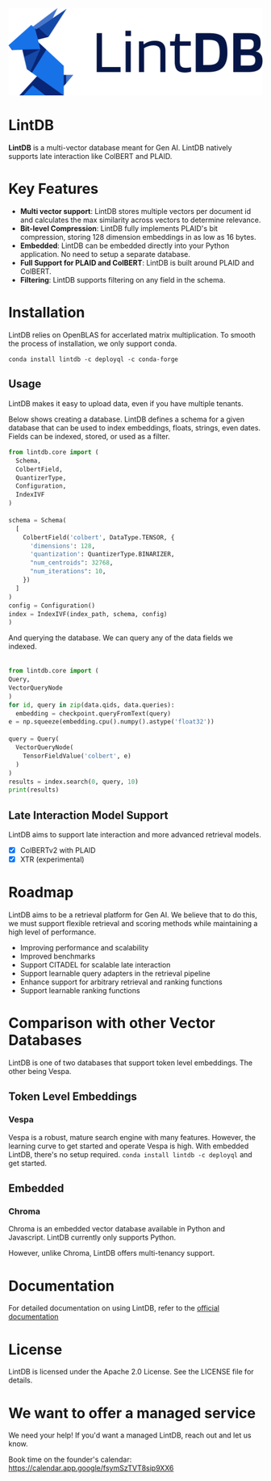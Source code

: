 ![icon](icon.svg)

LintDB
=========

**LintDB** is a multi-vector database meant for Gen AI. LintDB natively supports late interaction like ColBERT and PLAID.

# Key Features
- **Multi vector support**: LintDB stores multiple vectors per document id and calculates the max similarity across vectors to determine relevance. 
- **Bit-level Compression**: LintDB fully implements PLAID's bit compression, storing 128 dimension embeddings in as low as 16 bytes.  
- **Embedded**: LintDB can be embedded directly into your Python application. No need to setup a separate database.  
- **Full Support for PLAID and ColBERT**: LintDB is built around PLAID and ColBERT.
- **Filtering**: LintDB supports filtering on any field in the schema.

# Installation
LintDB relies on OpenBLAS for accerlated matrix multiplication. To smooth the process of installation, we only support conda.

```
conda install lintdb -c deployql -c conda-forge
```

## Usage
LintDB makes it easy to upload data, even if you have multiple tenants.

Below shows creating a database. LintDB defines a schema for a given database that can be used
to index embeddings, floats, strings, even dates. Fields can be indexed, stored, or used as a filter.
```python
from lintdb.core import (
  Schema,
  ColbertField,
  QuantizerType,
  Configuration,
  IndexIVF
)

schema = Schema(
  [
    ColbertField('colbert', DataType.TENSOR, {
      'dimensions': 128,
      'quantization': QuantizerType.BINARIZER,
      "num_centroids": 32768,
      "num_iterations": 10,
    })
  ]
)
config = Configuration()
index = IndexIVF(index_path, schema, config)
)
```

And querying the database. We can query any of the data fields we indexed.
```python

from lintdb.core import (
Query,
VectorQueryNode
)
for id, query in zip(data.qids, data.queries):
  embedding = checkpoint.queryFromText(query)
e = np.squeeze(embedding.cpu().numpy().astype('float32'))

query = Query(
  VectorQueryNode(
    TensorFieldValue('colbert', e)
  )
)
results = index.search(0, query, 10)
print(results)
```

## Late Interaction Model Support
LintDB aims to support late interaction and more advanced retrieval models. 

- [x] ColBERTv2 with PLAID
- [x] XTR (experimental)

# Roadmap

LintDB aims to be a retrieval platform for Gen AI.
We believe that to do this, we must support flexible retrieval and scoring methods while
maintaining a high level of performance.

- Improving performance and scalability
- Improved benchmarks
- Support CITADEL for scalable late interaction
- Support learnable query adapters in the retrieval pipeline
- Enhance support for arbitrary retrieval and ranking functions
- Support learnable ranking functions

# Comparison with other Vector Databases
LintDB is one of two databases that support token level embeddings. The other being Vespa.
## Token Level Embeddings

### Vespa
Vespa is a robust, mature search engine with many features. However, the learning curve to get started and operate Vespa is high.
With embedded LintDB, there's no setup required. `conda install lintdb -c deployql` and get started.

## Embedded
### Chroma
Chroma is an embedded vector database available in Python and Javascript. LintDB currently only supports Python. 

However, unlike Chroma, LintDB offers multi-tenancy support.

# Documentation
For detailed documentation on using LintDB, refer to the [official documentation](https://deployql.github.io/LintDB/index.html)

# License
LintDB is licensed under the Apache 2.0 License. See the LICENSE file for details.

# We want to offer a managed service
We need your help! If you'd want a managed LintDB, reach out and let us know. 

Book time on the founder's calendar: https://calendar.app.google/fsymSzTVT8sip9XX6

